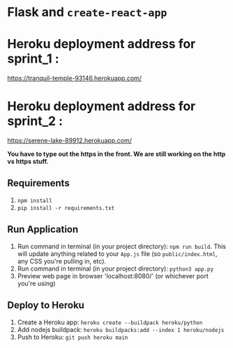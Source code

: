 # Flask and `create-react-app`
# Heroku deployment address for sprint_1 : 
https://tranquil-temple-93146.herokuapp.com/

# Heroku deployment address for sprint_2 : 
https://serene-lake-89912.herokuapp.com/

**You have to type out the https in the front. We are still working on the http vs https stuff.** 

## Requirements
1. `npm install`
2. `pip install -r requirements.txt`

## Run Application
1. Run command in terminal (in your project directory): `npm run build`. This will update anything related to your `App.js` file (so `public/index.html`, any CSS you're pulling in, etc).
2. Run command in terminal (in your project directory): `python3 app.py`
3. Preview web page in browser 'localhost:8080/' (or whichever port you're using)

## Deploy to Heroku
1. Create a Heroku app: `heroku create --buildpack heroku/python`
2. Add nodejs buildpack: `heroku buildpacks:add --index 1 heroku/nodejs`
3. Push to Heroku: `git push heroku main`
